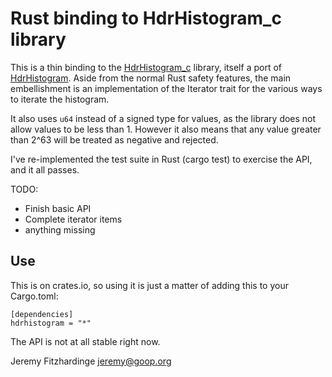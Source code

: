 Rust binding to HdrHistogram_c library
======================================

This is a thin binding to the [HdrHistogram_c](https://github.com/HdrHistogram/HdrHistogram_c)
library, itself a port of [HdrHistogram](http://hdrhistogram.org/). Aside from the normal Rust
safety features, the main embellishment is an implementation of the Iterator trait for the various
ways to iterate the histogram.

It also uses `u64` instead of a signed type for values, as the library does not allow values to be
less than 1. However it also means that any value greater than 2^63 will be treated as negative and
rejected.

I've re-implemented the test suite in Rust (cargo test) to exercise the API, and it all passes.

TODO:
 * Finish basic API
 * Complete iterator items
 * anything missing

Use
---

This is on crates.io, so using it is just a matter of adding this to your Cargo.toml:

```
[dependencies]
hdrhistogram = "*"
```

The API is not at all stable right now.

Jeremy Fitzhardinge <jeremy@goop.org>
